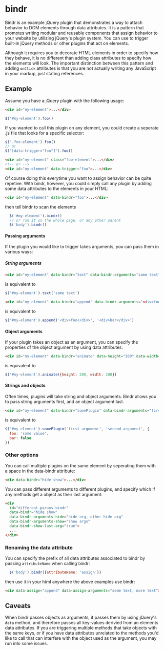 # bindr

Bindr is an example jQuery plugin that demonstrates a way to attach behavior to DOM elements through data attributes.  It is a pattern that promotes writing modular and reusable components that assign behavior to your website by utilizing jQuery's plugin system.  You can use to trigger built-in jQuery methods or other plugins that act on elements.

Although it requires you to decorate HTML elements in order to specify how they behave, it is no different than adding class attributes to specify how the elements will look.  The important distinction between this pattern and adding `onClick` attributes is that you are not actually writing any JavaScript in your markup, just stating references.

## Example

Assume you have a jQuery plugin with the following usage:

```HTML
<div id="my-element">...</div>
```

```JavaScript
$('#my-element').foo()
```

If you wanted to call this plugin on any element, you could create a seperate .js file that looks for a specific selector:

```JavaScript
$('.foo-element').foo()
// or
$('[data-trigger="foo"]').foo()
```

```HTML
<div id="my-element" class="foo-element">...</div>
<!-- or -->
<div id="my-element" data-trigger="foo">...</div>
```

Of course doing this everytime you want to assign behavior can be quite repetive. With bindr, however, you could simply call any plugin by adding some data attributes to the elements in your HTML:

```HTML
<div id="my-element" data-bindr="foo">...</div>
```

then tell bindr to scan the elements
```JavaScript
  $('#my-element').bindr()
  // or run it on the whole page, or any other parent
  $('body').bindr()
```

#### Passing arguments

If the plugin you would like to trigger takes arguments, you can pass them in various ways:

##### String arguments

```HTML
<div id="my-element" data-bindr="text" data-bindr-arguments="some text">...</div>
```
is equivalent to
```JavaScript
$('#my-element').text('some text')
```

```HTML
<div id="my-element" data-bindr="append" data-bindr-arguments="<div>foo</div>, <div>bar</div>">...</div>
```
is equivalent to
```JavaScript
$('#my-element').append('<div>foo</div>', '<div>bar</div>')
```

#### Object arguments

If your plugin takes an object as an argument, you can specify the properties of the object argument by using data attributes:

```HTML
<div id="my-element" data-bindr="animate" data-height="200" data-width="200">...</div>
```
is equivalent to 
```JavaScript
$('#my-element').animate({height: 200, width: 200})
```

#### Strings and objects

Often times, plugins will take string and object arguments.  Bindr allows you to pass string arguments first, and an object argument last.

```HTML
<div id="my-element" data-bindr="somePlugin" data-bindr-arguments="first argument, second argument" data-foo="some value" data-bar="false">...</div>
```
is equivalent to
```JavaScript
$('#my-element').somePlugin('first argument', 'second argument', {
  foo: 'some value',
  bar: false
})
```

### Other options

You can call multiple plugins on the same element by seperating them with a space in the data-bindr attribute:

```HTML
<div data-bindr="hide show">...</div>
```

You can pass different arguments to different plugins, and specify which if any methods get a object as their last argument:

```HTML
<div 
  id="different-params-bindr" 
  data-bindr="hide show" 
  data-bindr-arguments-hide="hide arg, other hide arg" 
  data-bindr-arguments-show="show args" 
  data-bindr-show-last-arg="true">
  ...
</div>
```

### Renaming the data attribute

You can specify the prefix of all data attributes associated to bindr by passing `attributeName` when calling bindr:

```JavaScript
  $('body').bindr({attributeName: 'assign'})
```

then use it in your html anywhere the above examples use bindr:

```HTML
<div data-assign="append" data-assign-arguments="some text, more text">...</div>
```

## Caveats

When bindr passes objects as arguments, it passes them by using jQuery's `data` method, and therefore passes all key-values derivied from an elements data attributes.  If you are triggering multiple methods that take objects with the same keys, or if you have data attributes unrelated to the methods you'd like to call that can interfere with the object used as the argument, you may run into some issues. 